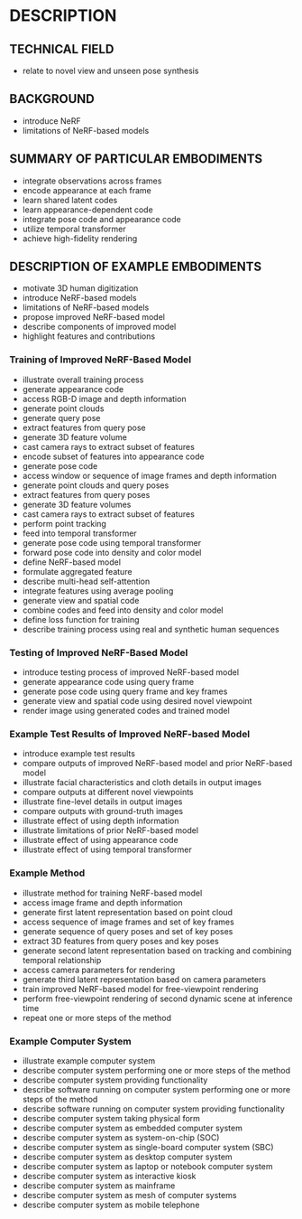# DESCRIPTION

## TECHNICAL FIELD

- relate to novel view and unseen pose synthesis

## BACKGROUND

- introduce NeRF
- limitations of NeRF-based models

## SUMMARY OF PARTICULAR EMBODIMENTS

- integrate observations across frames
- encode appearance at each frame
- learn shared latent codes
- learn appearance-dependent code
- integrate pose code and appearance code
- utilize temporal transformer
- achieve high-fidelity rendering

## DESCRIPTION OF EXAMPLE EMBODIMENTS

- motivate 3D human digitization
- introduce NeRF-based models
- limitations of NeRF-based models
- propose improved NeRF-based model
- describe components of improved model
- highlight features and contributions

### Training of Improved NeRF-Based Model

- illustrate overall training process
- generate appearance code
- access RGB-D image and depth information
- generate point clouds
- generate query pose
- extract features from query pose
- generate 3D feature volume
- cast camera rays to extract subset of features
- encode subset of features into appearance code
- generate pose code
- access window or sequence of image frames and depth information
- generate point clouds and query poses
- extract features from query poses
- generate 3D feature volumes
- cast camera rays to extract subset of features
- perform point tracking
- feed into temporal transformer
- generate pose code using temporal transformer
- forward pose code into density and color model
- define NeRF-based model
- formulate aggregated feature
- describe multi-head self-attention
- integrate features using average pooling
- generate view and spatial code
- combine codes and feed into density and color model
- define loss function for training
- describe training process using real and synthetic human sequences

### Testing of Improved NeRF-Based Model

- introduce testing process of improved NeRF-based model
- generate appearance code using query frame
- generate pose code using query frame and key frames
- generate view and spatial code using desired novel viewpoint
- render image using generated codes and trained model

### Example Test Results of Improved NeRF-based Model

- introduce example test results
- compare outputs of improved NeRF-based model and prior NeRF-based model
- illustrate facial characteristics and cloth details in output images
- compare outputs at different novel viewpoints
- illustrate fine-level details in output images
- compare outputs with ground-truth images
- illustrate effect of using depth information
- illustrate limitations of prior NeRF-based model
- illustrate effect of using appearance code
- illustrate effect of using temporal transformer

### Example Method

- illustrate method for training NeRF-based model
- access image frame and depth information
- generate first latent representation based on point cloud
- access sequence of image frames and set of key frames
- generate sequence of query poses and set of key poses
- extract 3D features from query poses and key poses
- generate second latent representation based on tracking and combining temporal relationship
- access camera parameters for rendering
- generate third latent representation based on camera parameters
- train improved NeRF-based model for free-viewpoint rendering
- perform free-viewpoint rendering of second dynamic scene at inference time
- repeat one or more steps of the method

### Example Computer System

- illustrate example computer system
- describe computer system performing one or more steps of the method
- describe computer system providing functionality
- describe software running on computer system performing one or more steps of the method
- describe software running on computer system providing functionality
- describe computer system taking physical form
- describe computer system as embedded computer system
- describe computer system as system-on-chip (SOC)
- describe computer system as single-board computer system (SBC)
- describe computer system as desktop computer system
- describe computer system as laptop or notebook computer system
- describe computer system as interactive kiosk
- describe computer system as mainframe
- describe computer system as mesh of computer systems
- describe computer system as mobile telephone

